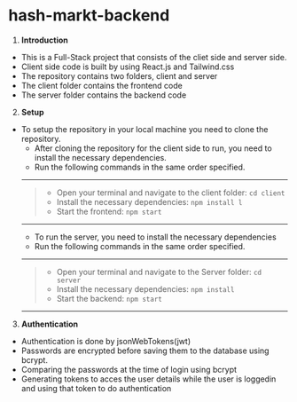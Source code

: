 # hash-markt-backend

1. **Introduction**
  - This is a Full-Stack project that consists of the cliet side and server side.
  - Client side code is built by using React.js and Tailwind.css
  - The repository contains two folders, client and server
  - The client folder contains the frontend code
  - The server folder contains the backend code

2. **Setup**
  - To setup the repository in your local machine you need to clone the repository.
    - After cloning the repository for the client side to run, you need to install the necessary dependencies.
    - Run the following commands in the same order specified.
    ___
    >  - Open your terminal and navigate to the client folder:
        ```
        cd client
        ```
    >  - Install the necessary dependencies:
        ```
        npm install
l        ```
    >  - Start the frontend:
        ```
        npm start
        ```
    ___
    - To run the server, you need to install the necessary dependencies
    - Run the following commands in the same order specified.
    ___
    >  - Open your terminal and navigate to the Server folder:
        ```
        cd server
        ```
    >  - Install the necessary dependencies:
        ```
        npm install
        ```
    > - Start the backend:
        ```
        npm start
        ```
    ___

3. **Authentication**
  - Authentication is done by jsonWebTokens(jwt)
  - Passwords are encrypted before saving them to the database using bcrypt.
  - Comparing the passwords at the time of login using bcrypt
  - Generating tokens to acces the user details while the user is loggedin and using that token to do authentication